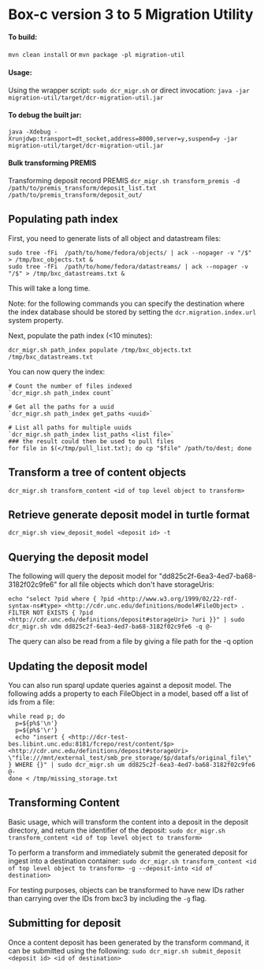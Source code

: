 # Box-c version 3 to 5 Migration Utility
#### To build:
`mvn clean install`
or
`mvn package -pl migration-util`

#### Usage:
Using the wrapper script:
`sudo dcr_migr.sh`
or direct invocation:
`java -jar migration-util/target/dcr-migration-util.jar`

#### To debug the built jar:
`java -Xdebug -Xrunjdwp:transport=dt_socket,address=8000,server=y,suspend=y -jar migration-util/target/dcr-migration-util.jar`

#### Bulk transforming PREMIS
Transforming deposit record PREMIS
`dcr_migr.sh transform_premis -d /path/to/premis_transform/deposit_list.txt /path/to/premis_transform/deposit_out/`

## Populating path index
First, you need to generate lists of all object and datastream files:
```
sudo tree -fFi  /path/to/home/fedora/objects/ | ack --nopager -v "/$" > /tmp/bxc_objects.txt &
sudo tree -fFi  /path/to/home/fedora/datastreams/ | ack --nopager -v "/$" > /tmp/bxc_datastreams.txt &
```
This will take a long time.

Note: for the following commands you can specify the destination where the index database should be stored by setting the `dcr.migration.index.url` system property.

Next, populate the path index (<10 minutes):
```
dcr_migr.sh path_index populate /tmp/bxc_objects.txt /tmp/bxc_datastreams.txt
```

You can now query the index:
```
# Count the number of files indexed
`dcr_migr.sh path_index count`

# Get all the paths for a uuid
`dcr_migr.sh path_index get_paths <uuid>`
	
# List all paths for multiple uuids
`dcr_migr.sh path_index list_paths <list file>`
### the result could then be used to pull files
for file in $(</tmp/pull_list.txt); do cp "$file" /path/to/dest; done
```

## Transform a tree of content objects
```
dcr_migr.sh transform_content <id of top level object to transform>
```

## Retrieve generate deposit model in turtle format
`dcr_migr.sh view_deposit_model <deposit id> -t`
  
## Querying the deposit model
The following will query the deposit model for "dd825c2f-6ea3-4ed7-ba68-3182f02c9fe6" for all file objects which don't have storageUris:
```
echo "select ?pid where { ?pid <http://www.w3.org/1999/02/22-rdf-syntax-ns#type> <http://cdr.unc.edu/definitions/model#FileObject> . FILTER NOT EXISTS { ?pid <http://cdr.unc.edu/definitions/deposit#storageUri> ?uri }}" | sudo dcr_migr.sh vdm dd825c2f-6ea3-4ed7-ba68-3182f02c9fe6 -q @-
```
The query can also be read from a file by giving a file path for the -q option

## Updating the deposit model
You can also run sparql update queries against a deposit model. The following adds a property to each FileObject in a model, based off a list of ids from a file:

```
while read p; do
  p=${p%$'\n'}
  p=${p%$'\r'}
  echo "insert { <http://dcr-test-bes.libint.unc.edu:8181/fcrepo/rest/content/$p> <http://cdr.unc.edu/definitions/deposit#storageUri> \"file:///mnt/external_test/smb_pre_storage/$p/datafs/original_file\" } WHERE {}" | sudo dcr_migr.sh um dd825c2f-6ea3-4ed7-ba68-3182f02c9fe6 @-
done < /tmp/missing_storage.txt
```
  
## Transforming Content
Basic usage, which will transform the content into a deposit in the deposit directory, and return the identifier of the deposit:
`sudo dcr_migr.sh transform_content <id of top level object to transform>`

To perform a transform and immediately submit the generated deposit for ingest into a destination container:
`sudo dcr_migr.sh transform_content <id of top level object to transform> -g --deposit-into <id of destination>`

For testing purposes, objects can be transformed to have new IDs rather than carrying over the IDs from bxc3 by including the `-g` flag.

## Submitting for deposit
Once a content deposit has been generated by the transform command, it can be submitted using the following:
`sudo dcr_migr.sh submit_deposit <deposit id> <id of destination>`
